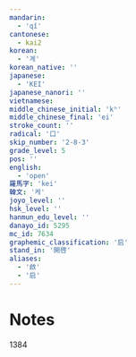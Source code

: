 ```yaml
---
mandarin:
  - 'qǐ'
cantonese:
  - kai2
korean:
  - '계'
korean_native: ''
japanese:
  - 'KEI'
japanese_nanori: ''
vietnamese:
middle_chinese_initial: 'kʰ'
middle_chinese_final: 'ei'
stroke_count: ''
radical: '口'
skip_number: '2-8-3'
grade_level: 5
pos: ''
english:
  - 'open'
羅馬字: 'kei'
韓文: '케'
joyo_level: ''
hsk_level: ''
hanmun_edu_level: ''
danayo_id: 5295
mc_id: 7634
graphemic_classification: '启'
stand_in: '開啓'
aliases:
  - '啟'
  - '启'
---
```


# Notes
1384

